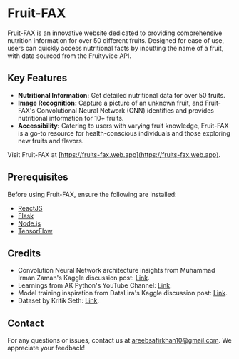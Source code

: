 # Fruit-FAX

Fruit-FAX is an innovative website dedicated to providing comprehensive nutrition information for over 50 different fruits. Designed for ease of use, users can quickly access nutritional facts by inputting the name of a fruit, with data sourced from the Fruityvice API.

## Key Features

- **Nutritional Information:** Get detailed nutritional data for over 50 fruits.
- **Image Recognition:** Capture a picture of an unknown fruit, and Fruit-FAX's Convolutional Neural Network (CNN) identifies and provides nutritional information for 10+ fruits.
- **Accessibility:** Catering to users with varying fruit knowledge, Fruit-FAX is a go-to resource for health-conscious individuals and those exploring new fruits and flavors.

Visit Fruit-FAX at [https://fruits-fax.web.app](https://fruits-fax.web.app).

## Prerequisites

Before using Fruit-FAX, ensure the following are installed:

- [ReactJS](https://reactjs.org/)
- [Flask](https://flask.palletsprojects.com/)
- [Node.js](https://nodejs.org/)
- [TensorFlow](https://www.tensorflow.org/)

## Credits

- Convolution Neural Network architecture insights from Muhammad Irman Zaman's Kaggle discussion post: [Link](https://www.kaggle.com/code/muhammadimran112233/99-acc-fruits-recognition-using-nn).
- Learnings from AK Python's YouTube Channel: [Link](https://www.youtube.com/@AKPython).
- Model training inspiration from DataLira's Kaggle discussion post: [Link](https://www.kaggle.com/code/databeru/fruit-and-vegetable-classification/notebook).
- Dataset by Kritik Seth: [Link](https://www.kaggle.com/datasets/kritikseth/fruit-and-vegetable-image-recognition/data).

## Contact

For any questions or issues, contact us at [areebsafirkhan10@gmail.com](mailto:areebsafirkhan10@gmail.com). We appreciate your feedback!
